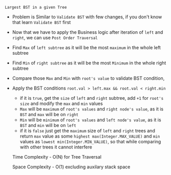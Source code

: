     Largest BST in a given Tree

- Problem is Similar to `Validate BST` with few changes, if you don't know that learn `Validate BST` first
- Now that we have to apply the Business logic after iteration of `left` and `right`, we can use `Post Order Traversal`
- Find `Max` of `left subtree` as it will be the most `maximum` in the whole left subtree
- Find `Min` of `right subtree` as it will be the most `Minimum` in the whole right subtree
- Compare those `Max` and `Min` with `root's value` to validate BST condition,
- Apply the BST conditions `root.val > left.max && root.val < right.min `
    - if it is `true`, get the `size` of `left` and `right` subtree, add `+1` for `root's size` and modify the `max` and `min` values
    - `Max` will be `maximum` of `root's values` and `right node's value`, as it is `BST` and `max` will be on `right`
    - `Min` will be `minimum` of `root's values` and `left node's value`, as it is `BST` and `min` will be on `left`
    - if it is `false` just get the `maximum` size of `left` and `right` trees and return `max` value as some `highest max(Integer.MAX_VALUE)` and `min` values as `lowest min(Integer.MIN_VALUE)`, so that while comparing with other trees it cannot interfere


    Time Complexity - O(N) for Tree Traversal

    Space Complexity - O(1) excluding auxilary stack space